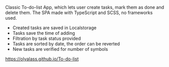 Classic To-do-list App, which lets user create tasks, mark them as done and delete them. 
The SPA made with TypeScript and SCSS, no frameworks used. 
- Created tasks are saved in Localstorage
- Tasks save the time of adding
- Filtration by task status provided 
- Tasks are sorted by date, the order can be reverted
- New tasks are verified for number of symbols

https://olyalass.github.io/To-do-list
